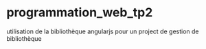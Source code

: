 # programmation_web_tp2
utilisation de la bibliothèque angularjs pour un project de gestion de bibliothèque
